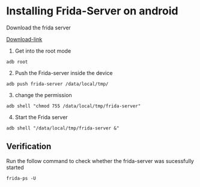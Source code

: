 # Installing Frida-Server on android

Download the frida server


[Download-link](https://github.com/frida/frida/releases/download/12.6.6/frida-server-12.6.6-android-x86.xz)

1) Get into the root mode
```
adb root
``` 
2) Push the Frida-server inside the device
```
adb push frida-server /data/local/tmp/ 
```
3) change the permission

```
adb shell "chmod 755 /data/local/tmp/frida-server"

```

4) Start the Frida server
```
adb shell "/data/local/tmp/frida-server &"
 ```

 ## Verification

Run the follow  command to check whether the frida-server was sucessfully started

 ```
 frida-ps -U
 ```
